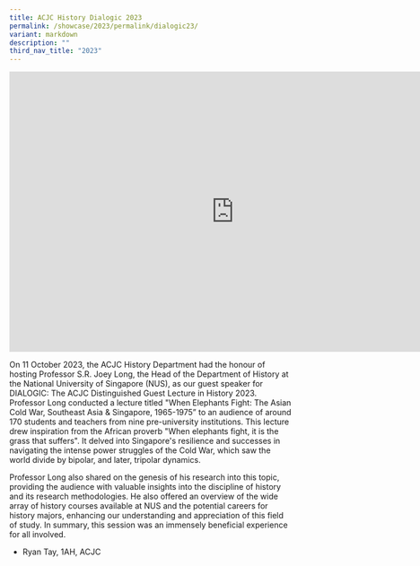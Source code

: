 ```yaml
---
title: ACJC History Dialogic 2023
permalink: /showcase/2023/permalink/dialogic23/
variant: markdown
description: ""
third_nav_title: "2023"
---
```

<iframe allowfullscreen="true" height="500" width="800" frameborder="0" src="https://docs.google.com/presentation/d/e/2PACX-1vTZ7TP3BQ5lEFeREd2aZlkNfb8q5rdtgLvqqDf3_hPjh9mB5QVF1Ufo-QQi_wO4qdFx9qDsRz3t_yiw/embed?start=false&amp;loop=false&amp;delayms=3000"></iframe>

On 11 October 2023, the ACJC History Department had the honour of hosting Professor S.R. Joey Long, the Head of the Department of History at the National University of Singapore (NUS), as our guest speaker for DIALOGIC: The ACJC Distinguished Guest Lecture in History 2023. Professor Long conducted a lecture titled "When Elephants Fight: The Asian Cold War, Southeast Asia &amp; Singapore, 1965-1975” to an audience of around 170 students and teachers from nine pre-university institutions. This lecture drew inspiration from the African proverb "When elephants fight, it is the grass that suffers". It delved into Singapore's resilience and successes in navigating the intense power struggles of the Cold War, which saw the world divide by bipolar, and later, tripolar dynamics. 

Professor Long also shared on the genesis of his research into this topic, providing the audience with valuable insights into the discipline of history and its research methodologies. He also offered an overview of the wide array of history courses available at NUS and the potential careers for history majors, enhancing our understanding and appreciation of this field of study. In summary, this session was an immensely beneficial experience for all involved.

-	Ryan Tay, 1AH, ACJC
